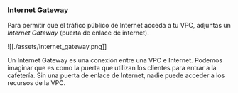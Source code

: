 ### Internet Gateway 
Para permitir que el tráfico público de Internet acceda a tu VPC, adjuntas un *Internet Gateway* (puerta de enlace de internet).

![[./assets/Internet_gateway.png]]

Un Internet Gateway es una conexión entre una VPC e Internet. Podemos imaginar que es como la puerta que utilizan los clientes para entrar a la cafetería. Sin una puerta de enlace de Internet, nadie puede acceder a los recursos de la VPC.

